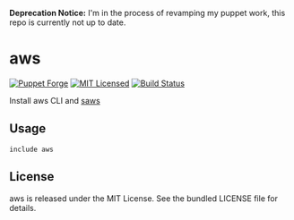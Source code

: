 **Deprecation Notice:** I'm in the process of revamping my puppet work, this repo is currently not up to date.

aws
==============

[![Puppet Forge](https://img.shields.io/puppetforge/v/halyard/aws.svg)](https://forge.puppetlabs.com/halyard/aws)
[![MIT Licensed](https://img.shields.io/badge/license-MIT-green.svg)](https://tldrlegal.com/license/mit-license)
[![Build Status](https://img.shields.io/travis/com/halyard/puppet-aws.svg)](https://travis-ci.com/halyard/puppet-aws)

Install aws CLI and [saws](https://github.com/donnemartin/saws)

## Usage

```puppet
include aws
```

## License

aws is released under the MIT License. See the bundled LICENSE file for details.

